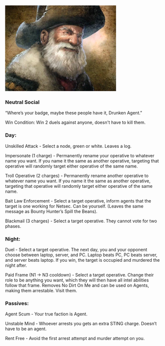 ![drunkenagent.png](Images/drunkenagent.png)

### **Neutral Social**

“Where’s your badge, maybe these people have it, Drunken Agent.”

Win Condition: Win 2 duels against anyone, doesn't have to kill them.

### **Day:**

Unskilled Attack - Select a node, green or white. Leaves a log.

Impersonate (1 charge) - Permanently rename your operative to whatever name you want. If you name it the same as another operative, targeting that operative will randomly target either operative of the same name.

Troll Operative (2 charges) - Permanently rename another operative to whatever name you want. If you name it the same as another operative, targeting that operative will randomly target either operative of the same name.

Bait Law Enforcement - Select a target operative, inform agents that the target is one working for Netsec. Can be yourself. (Leaves the same message as Bounty Hunter’s Spill the Beans).

Blackmail (3 charges) - Select a target operative. They cannot vote for two phases.

### **Night:**

Duel - Select a target operative. The next day, you and your opponent choose between laptop, server, and PC. Laptop beats PC, PC beats server, and server beats laptop. If you win, the target is occupied and murdered the night after.

Paid Frame (N1 -> N3 cooldown) - Select a target operative. Change their role to be anything you want, which they will then have all intel abilities follow that frame. Removes No Dirt On Me and can be used on Agents, making them arrestable. Visit them.

### **Passives:**

Agent Scum - Your true faction is Agent.

Unstable Mind - Whoever arrests you gets an extra STING charge. Doesn’t have to be an agent.

Rent Free - Avoid the first arrest attempt and murder attempt on you.